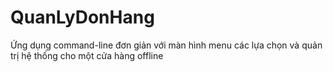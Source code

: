 # QuanLyDonHang
Ứng dụng command-line đơn giản với màn hình menu các lựa chọn và quản trị hệ thống cho một cửa hàng offline

